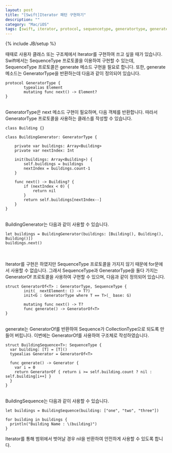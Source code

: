 ```yaml
---
layout: post
title: "[Swift]Iterator 패턴 구현하기"
description: ""
category: "Mac/iOS"
tags: [swift, iterator, protocol, sequencetype, generatortype, generate, next, for, struct, class]
---
```

{% include JB/setup %}

때때로 사용자 클래스 또는 구조체에서 Iterator를 구현하여 쓰고 싶을 때가 있습니다. Swift에서는 SequenceType 프로토콜을 이용하여 구현할 수 있는데, SequenceType 프로토콜은 generate 메소드 구현을 필요로 합니다. 또한, generate 메소드는 GeneratorType을 반환하는데 다음과 같이 정의되어 있습니다.

	protocol GeneratorType {
			typealias Element
			mutating func next() -> Element?
	}

<br/>GeneratorType은 next 메소드 구현이 필요하며, 다음 객체를 반환합니다. 따라서 GeneratorType 프로토콜을 사용하는 클래스를 작성할 수 있습니다.

	class Building {}

	class BuildingGenerator: GeneratorType {
		
		private var buildings: Array<Building>
		private var nextIndex: Int

		init(buildings: Array<Building>) {
			self.buildings = buildings
			nextIndex = buildings.count-1
		}
		
		func next() -> Building? {
			if (nextIndex < 0) {
				return nil
			}
			return self.buildings[nextIndex--]
		}
	}

<br/>BuildingGenerator는 다음과 같이 사용할 수 있습니다.

	let buildings = BuildingGenerator(buildings: [Building(), Building(), Building()])
	buildings.next()

<br/><br/>Iterator를 구현은 하였지만 SequenceType 프로토콜을 가지지 않기 때문에 for문에서 사용할 수 없습니다. 그래서 SequenceType과 GeneratorType을 둘다 가지는 GeneratorOf 프로토콜을 사용하여 구현할 수 있으며, 다음과 같이 정의되어 있습니다.

	struct GeneratorOf<T> : GeneratorType, SequenceType {
			init(_ nextElement: () -> T?)
			init<G : GeneratorType where T == T>(_ base: G)

			mutating func next() -> T?
			func generate() -> GeneratorOf<T>
	}

<br/>generate는 GeneratorOf를 반환하여 Sequence가 CollectionType으로 되도록 만들어 버립니다. 이번에는 GeneratorOf를 사용하여 구조체로 작성하였습니다.

	struct BuildingSequence<T>: SequenceType {
	  var building: [T] = [T]()
	  typealias Generator = GeneratorOf<T>
	  
	  func generate() -> Generator {
	    var i = 0
	    return GeneratorOf { return i >= self.building.count ? nil : self.building[i++] }
	  }
	}

<br/>BuildingSequence는 다음과 같이 사용할 수 있습니다.

	let buildings = BuildingSequence(building: ["one", "two", "three"])

	for building in buildings {
	  println("Building Name : \(building)")
	}

Iterator를 통해 범위에서 벗어날 경우 nil을 반환하여 안전하게 사용할 수 있도록 합니다.

